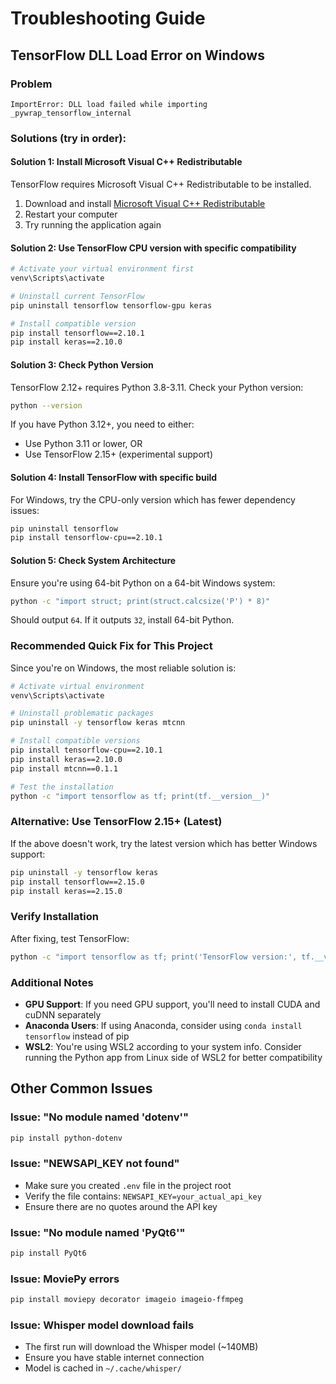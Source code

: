 # Troubleshooting Guide

## TensorFlow DLL Load Error on Windows

### Problem
```
ImportError: DLL load failed while importing _pywrap_tensorflow_internal
```

### Solutions (try in order):

#### Solution 1: Install Microsoft Visual C++ Redistributable
TensorFlow requires Microsoft Visual C++ Redistributable to be installed.

1. Download and install [Microsoft Visual C++ Redistributable](https://aka.ms/vs/17/release/vc_redist.x64.exe)
2. Restart your computer
3. Try running the application again

#### Solution 2: Use TensorFlow CPU version with specific compatibility
```bash
# Activate your virtual environment first
venv\Scripts\activate

# Uninstall current TensorFlow
pip uninstall tensorflow tensorflow-gpu keras

# Install compatible version
pip install tensorflow==2.10.1
pip install keras==2.10.0
```

#### Solution 3: Check Python Version
TensorFlow 2.12+ requires Python 3.8-3.11. Check your Python version:
```bash
python --version
```

If you have Python 3.12+, you need to either:
- Use Python 3.11 or lower, OR
- Use TensorFlow 2.15+ (experimental support)

#### Solution 4: Install TensorFlow with specific build
For Windows, try the CPU-only version which has fewer dependency issues:
```bash
pip uninstall tensorflow
pip install tensorflow-cpu==2.10.1
```

#### Solution 5: Check System Architecture
Ensure you're using 64-bit Python on a 64-bit Windows system:
```bash
python -c "import struct; print(struct.calcsize('P') * 8)"
```
Should output `64`. If it outputs `32`, install 64-bit Python.

### Recommended Quick Fix for This Project

Since you're on Windows, the most reliable solution is:

```bash
# Activate virtual environment
venv\Scripts\activate

# Uninstall problematic packages
pip uninstall -y tensorflow keras mtcnn

# Install compatible versions
pip install tensorflow-cpu==2.10.1
pip install keras==2.10.0
pip install mtcnn==0.1.1

# Test the installation
python -c "import tensorflow as tf; print(tf.__version__)"
```

### Alternative: Use TensorFlow 2.15+ (Latest)

If the above doesn't work, try the latest version which has better Windows support:

```bash
pip uninstall -y tensorflow keras
pip install tensorflow==2.15.0
pip install keras==2.15.0
```

### Verify Installation

After fixing, test TensorFlow:
```bash
python -c "import tensorflow as tf; print('TensorFlow version:', tf.__version__); print('GPU available:', tf.config.list_physical_devices('GPU'))"
```

### Additional Notes

- **GPU Support**: If you need GPU support, you'll need to install CUDA and cuDNN separately
- **Anaconda Users**: If using Anaconda, consider using `conda install tensorflow` instead of pip
- **WSL2**: You're using WSL2 according to your system info. Consider running the Python app from Linux side of WSL2 for better compatibility

## Other Common Issues

### Issue: "No module named 'dotenv'"
```bash
pip install python-dotenv
```

### Issue: "NEWSAPI_KEY not found"
- Make sure you created `.env` file in the project root
- Verify the file contains: `NEWSAPI_KEY=your_actual_api_key`
- Ensure there are no quotes around the API key

### Issue: "No module named 'PyQt6'"
```bash
pip install PyQt6
```

### Issue: MoviePy errors
```bash
pip install moviepy decorator imageio imageio-ffmpeg
```

### Issue: Whisper model download fails
- The first run will download the Whisper model (~140MB)
- Ensure you have stable internet connection
- Model is cached in `~/.cache/whisper/`